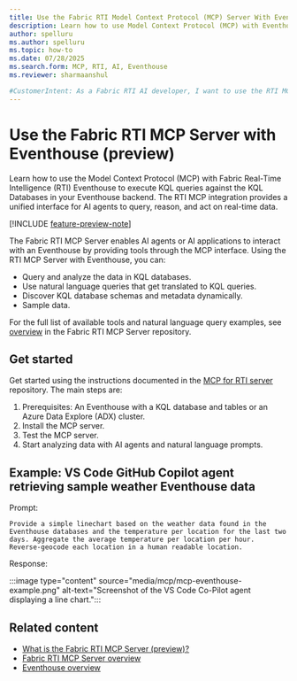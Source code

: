 ```yaml
---
title: Use the Fabric RTI Model Context Protocol (MCP) Server With Eventhouse
description: Learn how to use Model Context Protocol (MCP) with Eventhouse to create AI agents and applications that analyze real-time data. Get started now!
author: spelluru
ms.author: spelluru
ms.topic: how-to 
ms.date: 07/28/2025
ms.search.form: MCP, RTI, AI, Eventhouse
ms.reviewer: sharmaanshul

#CustomerIntent: As a Fabric RTI AI developer, I want to use the RTI MCP server to create AI agents and AI applications that use Eventhouse and KQL databases to query and analyze real-time data.
---
```


# Use the Fabric RTI MCP Server with Eventhouse (preview)

Learn how to use the Model Context Protocol (MCP) with Fabric Real-Time Intelligence (RTI) Eventhouse to execute KQL queries against the KQL Databases in your Eventhouse backend. The RTI MCP integration provides a unified interface for AI agents to query, reason, and act on real-time data.

[!INCLUDE [feature-preview-note](../includes/feature-preview-note.md)]

The Fabric RTI MCP Server enables AI agents or AI applications to interact with an Eventhouse by providing tools through the MCP interface. Using the RTI MCP Server with Eventhouse, you can:

* Query and analyze the data in KQL databases.
* Use natural language queries that get translated to KQL queries.
* Discover KQL database schemas and metadata dynamically.
* Sample data.

For the full list of available tools and natural language query examples, see [overview](https://github.com/microsoft/fabric-rti-mcp/?tab=readme-ov-file#-overview) in the Fabric RTI MCP Server repository.

## Get started

Get started using the instructions documented in the [MCP for RTI server](https://github.com/microsoft/fabric-rti-mcp/) repository. The main steps are:

1. Prerequisites: An Eventhouse with a KQL database and tables or an Azure Data Explore (ADX) cluster.
1. Install the MCP server.
1. Test the MCP server.
1. Start analyzing data with AI agents and natural language prompts.

## Example: VS Code GitHub Copilot agent retrieving sample weather Eventhouse data

Prompt:

`Provide a simple linechart based on the weather data found in the Eventhouse databases and the temperature per location for the last two days. Aggregate the average temperature per location per hour. Reverse-geocode each location in a human readable location.`

Response:

:::image type="content" source="media/mcp/mcp-eventhouse-example.png" alt-text="Screenshot of the VS Code Co-Pilot agent displaying a line chart.":::

## Related content

* [What is the Fabric RTI MCP Server (preview)?](mcp-overview.md)
* [Fabric RTI MCP Server overview](https://github.com/microsoft/fabric-rti-mcp/?tab=readme-ov-file#-overview)
* [Eventhouse overview](eventhouse.md)
